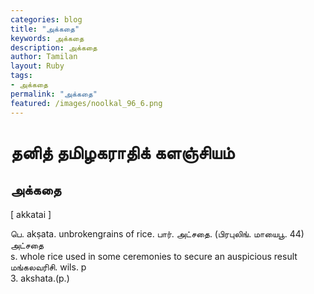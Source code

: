 ```yaml
---  
categories: blog  
title: "அக்கதை"
keywords: அக்கதை  
description: அக்கதை
author: Tamilan  
layout: Ruby  
tags:     
- அக்கதை
permalink: "அக்கதை"  
featured: /images/noolkal_96_6.png  
--- 
```

# தனித் தமிழகராதிக் களஞ்சியம்
## அக்கதை

[ akkatai ]  
  
பெ. akṣata. unbrokengrains of rice. பார். அட்சதை. (பிரபுலிங். மாயைபூ. 44)  
அட்சதை  
s. whole rice used in some ceremonies to secure an auspicious result  
மங்கலவரிசி. wils. p  
3. akshata.(p.)